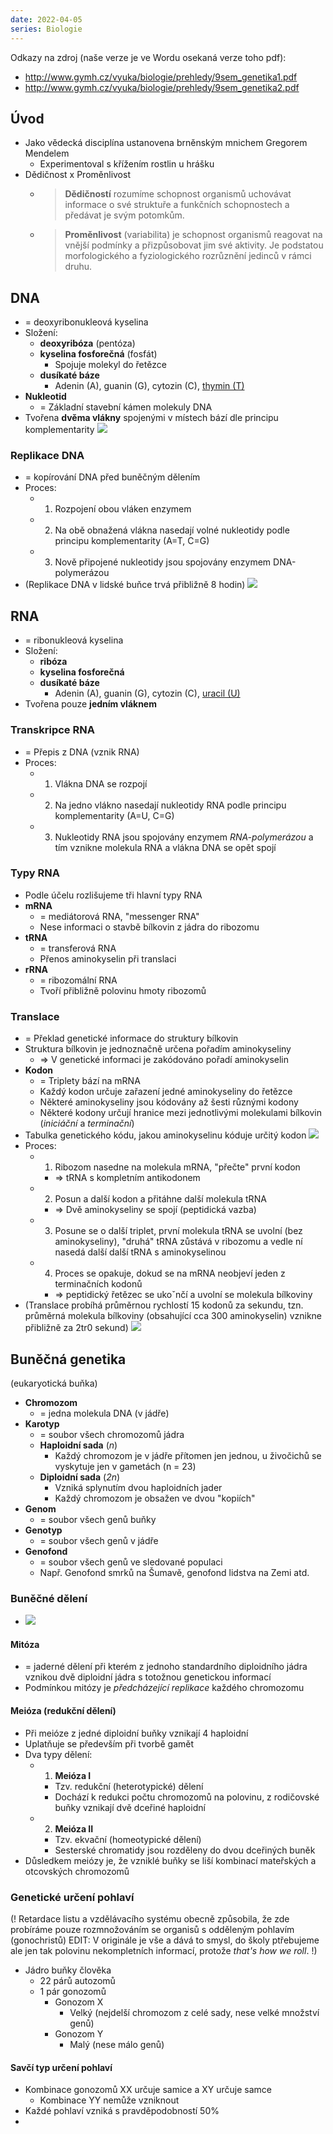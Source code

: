 ```yaml
---
date: 2022-04-05
series: Biologie
---
```


Odkazy na zdroj (naše verze je ve Wordu osekaná verze toho pdf):
- http://www.gymh.cz/vyuka/biologie/prehledy/9sem_genetika1.pdf
- http://www.gymh.cz/vyuka/biologie/prehledy/9sem_genetika2.pdf

## Úvod
- Jako vědecká disciplína ustanovena brněnským mnichem Gregorem Mendelem
	- Experimentoval s křížením rostlin u hrášku
- Dědičnost x Proměnlivost
	- > **Dědičností** rozumíme schopnost organismů uchovávat informace o své struktuře a funkčních schopnostech a předávat je svým potomkům.
	- > **Proměnlivost** (variabilita) je schopnost organismů reagovat na vnější podmínky a přizpůsobovat jim své aktivity. Je podstatou morfologického a fyziologického rozrůznění jedinců v rámci druhu.

## DNA
- = deoxyribonukleová kyselina
- Složení:
	- **deoxyribóza** (pentóza)
	- **kyselina fosforečná** (fosfát)
		- Spojuje molekyl do řetězce
	- **dusíkaté báze**
		- Adenin (A), guanin (G), cytozin (C), <u>thymin (T)</u>
- **Nukleotid**
	- = Základní stavební kámen molekuly DNA
- Tvořena **dvěma vlákny** spojenými v místech bází dle principu komplementarity
![](https://www.sciencenewsforstudents.org/wp-content/uploads/2019/11/730_DNA_gene_explainer-640x450.png)
### Replikace DNA
- = kopírování DNA před buněčným dělením
- Proces:
	- 1. Rozpojení obou vláken enzymem
	- 2. Na obě obnažená vlákna nasedají volné nukleotidy podle principu komplementarity (A=T, C=G)
	- 3. Nově připojené nukleotidy jsou spojovány enzymem DNA-polymerázou
- (Replikace DNA v lidské buňce trvá přibližně 8 hodin)
![](https://media.memorang.com/images/5341855d-53b1-4c42-9ed4-24909796885c.jpg)

## RNA
- = ribonukleová kyselina
- Složení:
	- **ribóza**
	- **kyselina fosforečná**
	- **dusíkaté báze**
		- Adenin (A), guanin (G), cytozin (C), <u>uracil (U)</u>
- Tvořena pouze **jedním vláknem**

### Transkripce RNA
- = Přepis z DNA (vznik RNA)
- Proces:
	- 1. Vlákna DNA se rozpojí
	- 2. Na jedno vlákno nasedají nukleotidy RNA podle principu komplementarity (A=U, C=G)
	- 3. Nukleotidy RNA jsou spojovány enzymem *RNA-polymerázou* a tím vznikne molekula RNA a vlákna DNA se opět spojí

### Typy RNA
- Podle účelu rozlišujeme tři hlavní typy RNA
- **mRNA**
	- = mediátorová RNA, "messenger RNA"
	- Nese informaci o stavbě bílkovin z jádra do ribozomu
- **tRNA**
	- = transferová RNA
	- Přenos aminokyselin při translaci
- **rRNA**
	- = ribozomální RNA
	- Tvoří přibližně polovinu hmoty ribozomů

### Translace
- = Překlad genetické informace do struktury bílkovin
- Struktura bílkovin je jednoznačně určena pořadím aminokyseliny
	- => V genetické informaci je zakódováno pořadí aminokyselin
- **Kodon**
	- = Triplety bází na mRNA
	- Každý kodon určuje zařazení jedné aminokyseliny do řetězce
	- Některé aminokyseliny jsou kódovány až šesti různými kodony
	- Některé kodony určují hranice mezi jednotlivými molekulami bílkovin (*iniciáční* a *terminační*)
- Tabulka genetického kódu, jakou aminokyselinu kóduje určitý kodon
	![](https://vesmir.cz/images/gallery/archiv/2012/6/geneticky-kod-z-pohledu-matematiky/page/2012_364_04.gif)
- Proces:
	- 1. Ribozom nasedne na molekula mRNA, "přečte" první kodon
		- => tRNA s kompletním antikodonem
	- 2. Posun a další kodon a přitáhne další molekula tRNA
		- => Dvě aminokyseliny se spojí (peptidická vazba)
	- 3. Posune se o další triplet, první molekula tRNA se uvolní (bez aminokyseliny), "druhá" tRNA zůstává v ribozomu a vedle ní nasedá další další tRNA s aminokyselinou
	- 4. Proces se opakuje, dokud se na mRNA neobjeví jeden z terminačních kodonů
		- => peptidický řetězec se ukoˇnčí a uvolní se molekula bílkoviny
- (Translace probíhá průměrnou rychlostí 15 kodonů za sekundu, tzn. průměrná molekula bílkoviny (obsahující cca 300 aminokyselin) vznikne přibližně za 2tr0 sekund)
![](https://upload.wikimedia.org/wikipedia/commons/a/a8/Schematischer_Ablauf_der_RNA-Translation.png?20210114213455)

## Buněčná genetika
(eukaryotická buňka)
- **Chromozom**
	- = jedna molekula DNA (v jádře)
- **Karotyp**
	- = soubor všech chromozomů jádra
	- **Haploidní sada** (*n*)
		- Každý chromozom je v jádře přítomen jen jednou, u živočichů se vyskytuje jen v gametách (n = 23)
	- **Diploidní sada** (*2n*)
		- Vzniká splynutím dvou haploidních jader
		- Každý chromozom je obsažen ve dvou "kopiích"
- **Genom**
	- = soubor všech genů buňky
- **Genotyp**
	- = soubor všech genů v jádře
- **Genofond**
	- = soubor všech genů ve sledované populaci
	- Např. Genofond smrků na Šumavě, genofond lidstva na Zemi atd.

### Buněčné dělení
- ![](https://i.ytimg.com/vi/bRcjB11hDCU/hqdefault.jpg)
#### Mitóza
- = jaderné dělení při kterém z jednoho standardního diploidního jádra vznikou dvě diploidní jádra s totožnou genetickou informací
- Podmínkou mitózy je *předcházející replikace* každého chromozomu

#### Meióza (redukční dělení)
- Při meióze z jedné diploidní buňky vznikají 4 haploidní
- Uplatňuje se především při tvorbě gamět
- Dva typy dělení:
	- 1. **Meióza I**
		- Tzv. redukční (heterotypické) dělení
		- Dochází k redukci počtu chromozomů na polovinu, z rodičovské buňky vznikají dvě dceřiné haploidní
	- 2. **Meióza II**
		- Tzv. ekvační (homeotypické dělení)
		- Sesterské chromatidy jsou rozděleny do dvou dceřiných buněk
- Důsledkem meiózy je, že vzniklé buňky se liší kombinací mateřských a otcovských chromozomů
### Genetické určení pohlaví
(!
Retardace listu a vzdělávacího systému obecně způsobila, že zde probíráme pouze rozmnožováním se organisů s odděleným pohlavím (gonochristů) 
EDIT: V originále je vše a dává to smysl, do školy ptřebujeme ale jen tak polovinu nekompletních informací, protože *that's how we roll*.
!)
- Jádro buňky člověka
	- 22 párů autozomů
	- 1 pár gonozomů
		- Gonozom X
			- Velký (nejdelší chromozom z celé sady, nese velké množství genů)
		- Gonozom Y
			- Malý (nese málo genů)

#### Savčí typ určení pohlaví
- Kombinace gonozomů XX určuje samice a XY určuje samce
	- Kombinace YY nemůže vzniknout
- Každé pohlaví vzniká s pravděpodobností 50%
- 
